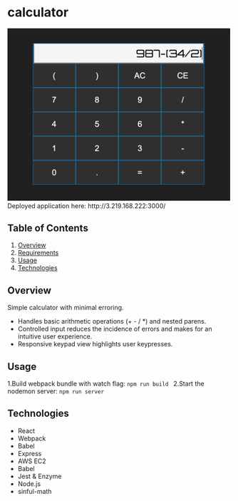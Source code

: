 # calculator

<img src="screenshot.png" width="500">
 Deployed application here: http://3.219.168.222:3000/

## Table of Contents

1. [Overview](#Overview)
1. [Requirements](#Requirements)
1. [Usage](#Usage)
1. [Technologies](#technologies)

## Overview

Simple calculator with minimal erroring.

- Handles basic arithmetic operations (+ - / *) and nested parens.
- Controlled input reduces the incidence of errors and makes for an intuitive user experience.
- Responsive keypad view highlights user keypresses. 


## Usage

1.Build webpack bundle with watch flag: 
```npm run build ```
2.Start the nodemon server:
````npm run server````

## Technologies

- React 
- Webpack
- Babel
- Express
- AWS EC2
- Babel
- Jest & Enzyme
- Node.js
- sinful-math
